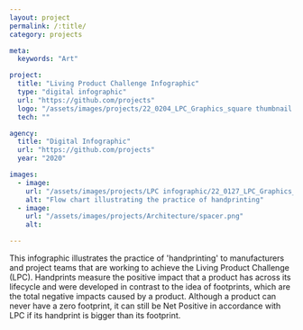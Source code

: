 ```yaml
---
layout: project
permalink: /:title/
category: projects

meta:
  keywords: "Art"

project:
  title: "Living Product Challenge Infographic"
  type: "digital infographic"
  url: "https://github.com/projects"
  logo: "/assets/images/projects/22_0204_LPC_Graphics_square thumbnail copy 2.png"
  tech: ""

agency:
  title: "Digital Infographic"
  url: "https://github.com/projects"
  year: "2020"

images:
  - image:
    url: "/assets/images/projects/LPC infographic/22_0127_LPC_Graphics_final redesign copy.png"
    alt: "Flow chart illustrating the practice of handprinting"
  - image:
    url: "/assets/images/projects/Architecture/spacer.png"
    alt: 

---
```

<p>This infographic illustrates the practice of 'handprinting' to manufacturers and project teams that are working to achieve the Living Product Challenge (LPC). Handprints measure the positive impact that a product has across its lifecycle and were developed in contrast to the idea of footprints, which are the total negative impacts caused by a product. Although a product can never have a zero footprint, it can still be Net Positive in accordance with LPC if its handprint is bigger than its footprint. </p>